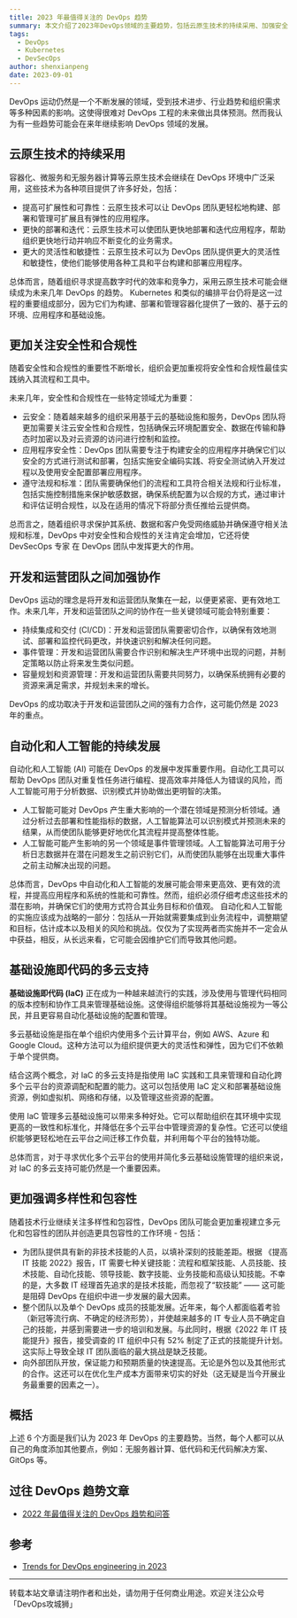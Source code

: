 ```yaml
---
title: 2023 年最值得关注的 DevOps 趋势
summary: 本文介绍了2023年DevOps领域的主要趋势，包括云原生技术的持续采用、加强安全性和合规性、开发与运营团队协作、自动化和人工智能的发展等。
tags:
  - DevOps
  - Kubernetes
  - DevSecOps
author: shenxianpeng
date: 2023-09-01
---
```


DevOps 运动仍然是一个不断发展的领域，受到技术进步、行业趋势和组织需求等多种因素的影响。这使得很难对 DevOps 工程的未来做出具体预测。然而我认为有一些趋势可能会在来年继续影响 DevOps 领域的发展。


## 云原生技术的持续采用

容器化、微服务和无服务器计算等云原生技术会继续在 DevOps 环境中广泛采用，这些技术为各种项目提供了许多好处，包括：

* 提高可扩展性和可靠性：云原生技术可以让 DevOps 团队更轻松地构建、部署和管理可扩展且有弹性的应用程序。
* 更快的部署和迭代：云原生技术可以使团队更快地部署和迭代应用程序，帮助组织更快地行动并响应不断变化的业务需求。
* 更大的灵活性和敏捷性：云原生技术可以为 DevOps 团队提供更大的灵活性和敏捷性，使他们能够使用各种工具和平台构建和部署应用程序。

总体而言，随着组织寻求提高数字时代的效率和竞争力，采用云原生技术可能会继续成为未来几年 DevOps 的趋势。 Kubernetes 和类似的编排平台仍将是这一过程的重要组成部分，因为它们为构建、部署和管理容器化提供了一致的、基于云的环境、应用程序和基础设施。

## 更加关注安全性和合规性

随着安全性和合规性的重要性不断增长，组织会更加重视将安全性和合规性最佳实践纳入其流程和工具中。

未来几年，安全性和合规性在一些特定领域尤为重要：

* 云安全：随着越来越多的组织采用基于云的基础设施和服务，DevOps 团队将更加需要关注云安全性和合规性，包括确保云环境配置安全、数据在传输和静态时加密以及对云资源的访问进行控制和监控。
* 应用程序安全性：DevOps 团队需要专注于构建安全的应用程序并确保它们以安全的方式进行测试和部署，包括实施安全编码实践、将安全测试纳入开发过程以及使用安全配置部署应用程序。
* 遵守法规和标准：团队需要确保他们的流程和工具符合相关法规和行业标准，包括实施控制措施来保护敏感数据，确保系统配置为以合规的方式，通过审计和评估证明合规性，以及在适用的情况下将部分责任推给云提供商。

总而言之，随着组织寻求保护其系统、数据和客户免受网络威胁并确保遵守相关法规和标准，DevOps 中对安全性和合规性的关注肯定会增加，它还将使 DevSecOps 专家 在 DevOps 团队中发挥更大的作用。

## 开发和运营团队之间加强协作

DevOps 运动的理念是将开发和运营团队聚集在一起，以便更紧密、更有效地工作。未来几年，开发和运营团队之间的协作在一些关键领域可能会特别重要：

* 持续集成和交付 (CI/CD)：开发和运营团队需要密切合作，以确保有效地测试、部署和监控代码更改，并快速识别和解决任何问题。
* 事件管理：开发和运营团队需要合作识别和解决生产环境中出现的问题，并制定策略以防止将来发生类似问题。
* 容量规划和资源管理：开发和运营团队需要共同努力，以确保系统拥有必要的资源来满足需求，并规划未来的增长。

DevOps 的成功取决于开发和运营团队之间的强有力合作，这可能仍然是 2023 年的重点。

## 自动化和人工智能的持续发展

自动化和人工智能 (AI) 可能在 DevOps 的发展中发挥重要作用。自动化工具可以帮助 DevOps 团队对重复性任务进行编程、提高效率并降低人为错误的风险，而人工智能可用于分析数据、识别模式并协助做出更明智的决策。

* 人工智能可能对 DevOps 产生重大影响的一个潜在领域是预测分析领域。通过分析过去部署和性能指标的数据，人工智能算法可以识别模式并预测未来的结果，从而使团队能够更好地优化其流程并提高整体性能。
* 人工智能可能产生影响的另一个领域是事件管理领域。人工智能算法可用于分析日志数据并在潜在问题发生之前识别它们，从而使团队能够在出现重大事件之前主动解决出现的问题。

总体而言，DevOps 中自动化和人工智能的发展可能会带来更高效、更有效的流程，并提高应用程序和系统的性能和可靠性。然而，组织必须仔细考虑这些技术的潜在影响，并确保它们的使用方式符合其业务目标和价值观。
自动化和人工智能的实施应该成为战略的一部分：包括从一开始就需要集成到业务流程中，调整期望和目标，估计成本以及相关的风险和挑战。仅仅为了实现两者而实施并不一定会从中获益，相反，从长远来看，它可能会因维护它们而导致其他问题。

## 基础设施即代码的多云支持

**基础设施即代码 (IaC)** 正在成为一种越来越流行的实践，涉及使用与管理代码相同的版本控制和协作工具来管理基础设施。这使得组织能够将其基础设施视为一等公民，并且更容易自动化基础设施的配置和管理。

多云基础设施是指在单个组织内使用多个云计算平台，例如 AWS、Azure 和 Google Cloud。这种方法可以为组织提供更大的灵活性和弹性，因为它们不依赖于单个提供商。

结合这两个概念，对 IaC 的多云支持是指使用 IaC 实践和工具来管理和自动化跨多个云平台的资源调配和配置的能力。这可以包括使用 IaC 定义和部署基础设施资源，例如虚拟机、网络和存储，以及管理这些资源的配置。

使用 IaC 管理多云基础设施可以带来多种好处。它可以帮助组织在其环境中实现更高的一致性和标准化，并降低在多个云平台中管理资源的复杂性。它还可以使组织能够更轻松地在云平台之间迁移工作负载，并利用每个平台的独特功能。

总体而言，对于寻求优化多个云平台的使用并简化多云基础设施管理的组织来说，对 IaC 的多云支持可能仍然是一个重要因素。

## 更加强调多样性和包容性

随着技术行业继续关注多样性和包容性，DevOps 团队可能会更加重视建立多元化和包容性的团队并创造更具包容性的工作环境 - 包括：

* 为团队提供具有新的非技术技能的人员，以填补深刻的技能差距。根据 《提高 IT 技能 2022》报告，IT 需要七种关键技能：流程和框架技能、人员技能、技术技能、自动化技能、领导技能、数字技能、业务技能和高级认知技能。不幸的是，大多数 IT 经理首先追求的是技术技能，而忽视了“软技能” —— 这可能是阻碍 DevOps 在组织中进一步发展的最大因素。
* 整个团队以及单个 DevOps 成员的技能发展。近年来，每个人都面临着考验（新冠等流行病、不确定的经济形势），并使越来越多的 IT 专业人员不确定自己的技能，并感到需要进一步的培训和发展。与此同时，根据《2022 年 IT 技能提升》报告，接受调查的 IT 组织中只有 52% 制定了正式的技能提升计划。这实际上导致全球 IT 团队面临的最大挑战是缺乏技能。
* 向外部团队开放，保证能力和预期质量的快速提高。无论是外包以及其他形式的合作。这还可以在优化生产成本方面带来切实的好处（这无疑是当今开展业务最重要的因素之一）。

## 概括

上述 6 个方面是我们认为 2023 年 DevOps 的主要趋势。当然，每个人都可以从自己的角度添加其他要点，例如：无服务器计算、低代码和无代码解决方案、GitOps 等。

## 过往 DevOps 趋势文章

* [2022 年最值得关注的 DevOps 趋势和问答](https://shenxianpeng.github.io/2022/02/devops-trends-2022/)

## 参考

* [Trends for DevOps engineering in 2023](https://www.cncf.io/blog/2023/01/17/trends-for-devops-engineering-in-2023/)

---

转载本站文章请注明作者和出处，请勿用于任何商业用途。欢迎关注公众号「DevOps攻城狮」
